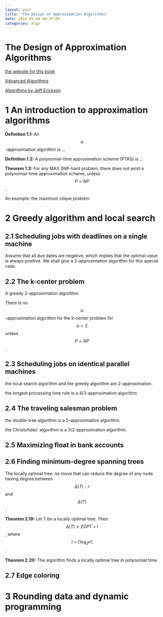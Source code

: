 ```yaml
---
layout: post
title: "The Design of Approximation Algorithms"
date: 2015-05-04 00:37:00
categories: Algo
---
```


# The Design of Approximation Algorithms

[the website for this book](http://www.designofapproxalgs.com/)

[Advanced Algorithms](http://personal.vu.nl/r.a.sitters/AdvancedAlgorithms/)

[Algorithms by Jeff Erickson](http://web.engr.illinois.edu/~jeffe/teaching/algorithms/)

# 1 An introduction to approximation algorithms

**Definition 1.1:** An $$\alpha$$-approximation algorithm is ...

**Definition 1.2:** A polynomial-time approximation scheme (PTAS) is ...

**Theorem 1.3:** For any MAX SNP-hard problem, there does not exist a polynomial-time approximation scheme, unless $$P = NP$$.

An example: the maximum clique problem

# 2 Greedy algorithm and local search

## 2.1 Scheduling jobs with deadlines on a single machine

Assume that all due dates are negative, which implies that the optimal value is always positive. We shall give a 2-approximation algorithm for this special case.

## 2.2 The k-center problem

A greedy 2-approximation algorithm.

There is no $$\alpha$$-approximation algorithm for the k-center problem for $$\alpha < 2$$ unless $$P = NP$$.

## 2.3 Scheduling jobs on identical parallel machines

the local search algorithm and the greedy algorithm are 2-approximation.

the longest processing time rule is a 4/3-approximation algorithm.

## 2.4 The traveling salesman problem

the double-tree algorithm is a 2-approximation algorithm.

the Christofides' algorithm is a 3/2-approximation algorithm.

## 2.5 Maximizing float in bank accounts

## 2.6 Finding minimum-degree spanning trees

The locally optimal tree: no move that can reduce the degree of any node having degree between $$\Delta(T) - l$$ and $$\Delta(T)$$.

**Theorem 2.19:** Let T be a locally optimal tree. Then $$\Delta(T) \le 2OPT + l$$, where $$l = \lceil \log_2{n} \rceil$$.

**Theorem 2.20:** The algorithm finds a locally optimal tree in polynomial time.

## 2.7 Edge coloring

# 3 Rounding data and dynamic programming